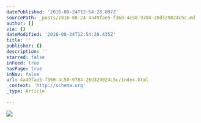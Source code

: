```yaml
---
datePublished: '2016-08-24T12:54:28.897Z'
sourcePath: _posts/2016-08-24-4a49fae5-f360-4c50-9784-28d329024c5c.md
author: []
via: {}
dateModified: '2016-08-24T12:54:28.435Z'
title: ''
publisher: {}
description: ''
starred: false
inFeed: true
hasPage: true
inNav: false
url: 4a49fae5-f360-4c50-9784-28d329024c5c/index.html
_context: 'http://schema.org'
_type: Article

---
```

![](https://the-grid-user-content.s3-us-west-2.amazonaws.com/cf41ce0a-05be-4ceb-9d20-a8c32187fbe1.png)